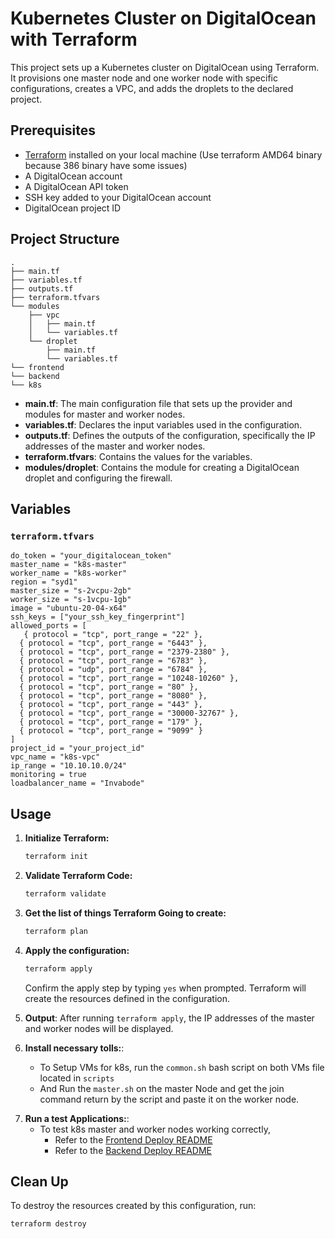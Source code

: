 
# Kubernetes Cluster on DigitalOcean with Terraform

This project sets up a Kubernetes cluster on DigitalOcean using Terraform. It provisions one master node and one worker node with specific configurations, creates a VPC, and adds the droplets to the declared project.

## Prerequisites

- [Terraform](https://www.terraform.io/downloads.html) installed on your local machine (Use terraform AMD64 binary because 386 binary have some issues)
- A DigitalOcean account
- A DigitalOcean API token
- SSH key added to your DigitalOcean account
- DigitalOcean project ID

## Project Structure

```
.
├── main.tf
├── variables.tf
├── outputs.tf
├── terraform.tfvars
└── modules
    ├── vpc
    │   ├── main.tf
    │   └── variables.tf
    └── droplet
        ├── main.tf
        └── variables.tf
└── frontend
└── backend
└── k8s      
```

- **main.tf**: The main configuration file that sets up the provider and modules for master and worker nodes.
- **variables.tf**: Declares the input variables used in the configuration.
- **outputs.tf**: Defines the outputs of the configuration, specifically the IP addresses of the master and worker nodes.
- **terraform.tfvars**: Contains the values for the variables.
- **modules/droplet**: Contains the module for creating a DigitalOcean droplet and configuring the firewall.

## Variables

### `terraform.tfvars`

```hcl
do_token = "your_digitalocean_token"
master_name = "k8s-master"
worker_name = "k8s-worker"
region = "syd1"
master_size = "s-2vcpu-2gb"
worker_size = "s-1vcpu-1gb"
image = "ubuntu-20-04-x64"
ssh_keys = ["your_ssh_key_fingerprint"]
allowed_ports = [
   { protocol = "tcp", port_range = "22" },
  { protocol = "tcp", port_range = "6443" },
  { protocol = "tcp", port_range = "2379-2380" },
  { protocol = "tcp", port_range = "6783" },
  { protocol = "udp", port_range = "6784" },
  { protocol = "tcp", port_range = "10248-10260" },
  { protocol = "tcp", port_range = "80" },
  { protocol = "tcp", port_range = "8080" },
  { protocol = "tcp", port_range = "443" },
  { protocol = "tcp", port_range = "30000-32767" },
  { protocol = "tcp", port_range = "179" },
  { protocol = "tcp", port_range = "9099" }
]
project_id = "your_project_id"
vpc_name = "k8s-vpc"
ip_range = "10.10.10.0/24"
monitoring = true
loadbalancer_name = "Invabode"
```

## Usage

1. **Initialize Terraform:**

   ```bash
   terraform init
   ```

2. **Validate Terraform Code:**

   ```bash
   terraform validate
   ```   

3. **Get the list of things Terraform Going to create:**

   ```bash
   terraform plan
   ```   


4. **Apply the configuration:**

   ```bash
   terraform apply
   ```

   Confirm the apply step by typing `yes` when prompted. Terraform will create the resources defined in the configuration.

5. **Output**:
    After running `terraform apply`, the IP addresses of the master and worker nodes will be displayed.

6. **Install necessary tolls:**:
    - To Setup VMs for k8s, run the `common.sh` bash script on both VMs file located in `scripts`
    - And Run the `master.sh` on the master Node and get the join command return by the script and paste it on the worker node.

<!-- have to change with the frontend & backend -->
7. **Run a test Applications:**:
    - To test k8s master and worker nodes working correctly,
      - Refer to the [Frontend Deploy README](./frontend/README.md)
      - Refer to the [Backend Deploy README](./backend/README.md)


## Clean Up

To destroy the resources created by this configuration, run:

```sh
terraform destroy
```